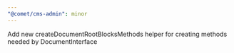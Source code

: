 ```yaml
---
"@comet/cms-admin": minor
---
```


Add new createDocumentRootBlocksMethods helper for creating methods needed by DocumentInterface
